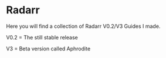 # Radarr

Here you will find a collection of Radarr V0.2/V3 Guides I made.

V0.2 = The still stable release

V3 = Beta version called Aphrodite
